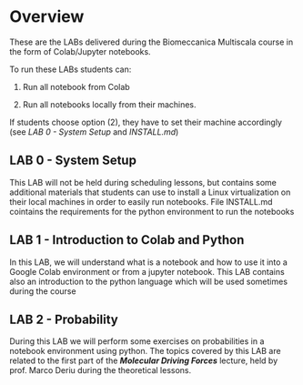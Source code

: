 # Overview

These are the LABs delivered during the Biomeccanica Multiscala course in the form of Colab/Jupyter notebooks. 

To run these LABs students can: 

1) Run all notebook from Colab

2) Run all notebooks locally from their machines.

If students choose option (2), they have to set their machine accordingly (see *LAB 0 - System Setup* and *INSTALL.md*)

## LAB 0 - System Setup

This LAB will not be held during scheduling lessons, but contains some additional materials that students can use to install a Linux virtualization on their local machines in order to easily run notebooks. File INSTALL.md cointains the requirements for the python environment to run the notebooks

## LAB 1 - Introduction to Colab and Python 

In this LAB, we will understand what is a notebook and how to use it into a Google Colab environment or from a jupyter notebook. This LAB contains also an introduction to the python language which will be used sometimes during the course

## LAB 2 - Probability

During this LAB we will perform some exercises on probabilities in a notebook environment using python. The topics covered by this LAB are related to the first part of the ***Molecular Driving Forces*** lecture, held by prof. Marco Deriu during the theoretical lessons. 
